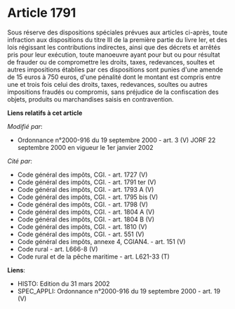 # Article 1791

Sous réserve des dispositions spéciales prévues aux articles ci-après, toute infraction aux dispositions du titre III de la
première partie du livre Ier, et des lois régissant les contributions indirectes, ainsi que des décrets et arrêtés pris pour
leur exécution, toute manoeuvre ayant pour but ou pour résultat de frauder ou de compromettre les droits, taxes, redevances,
soultes et autres impositions établies par ces dispositions sont punies d'une amende de 15 euros à 750 euros, d'une pénalité
dont le montant est compris entre une et trois fois celui des droits, taxes, redevances, soultes ou autres impositions
fraudés ou compromis, sans préjudice de la confiscation des objets, produits ou marchandises saisis en contravention.

**Liens relatifs à cet article**

_Modifié par_:

  - Ordonnance n°2000-916 du 19 septembre 2000 - art. 3 (V) JORF 22 septembre 2000 en vigueur le 1er janvier 2002

_Cité par_:

  - Code général des impôts, CGI. - art. 1727 (V)
  - Code général des impôts, CGI. - art. 1791 ter (V)
  - Code général des impôts, CGI. - art. 1793 A (V)
  - Code général des impôts, CGI. - art. 1795 bis (V)
  - Code général des impôts, CGI. - art. 1798 (V)
  - Code général des impôts, CGI. - art. 1804 A (V)
  - Code général des impôts, CGI. - art. 1804 B (V)
  - Code général des impôts, CGI. - art. 1810 (V)
  - Code général des impôts, CGI. - art. 551 (V)
  - Code général des impôts, annexe 4, CGIAN4. - art. 151 (V)
  - Code rural - art. L666-8 (V)
  - Code rural et  de la pêche maritime - art. L621-33 (T)

**Liens**:

  - HISTO: Edition du 31 mars 2002
  - SPEC_APPLI: Ordonnance n°2000-916 du 19 septembre 2000 - art. 19 (V)
